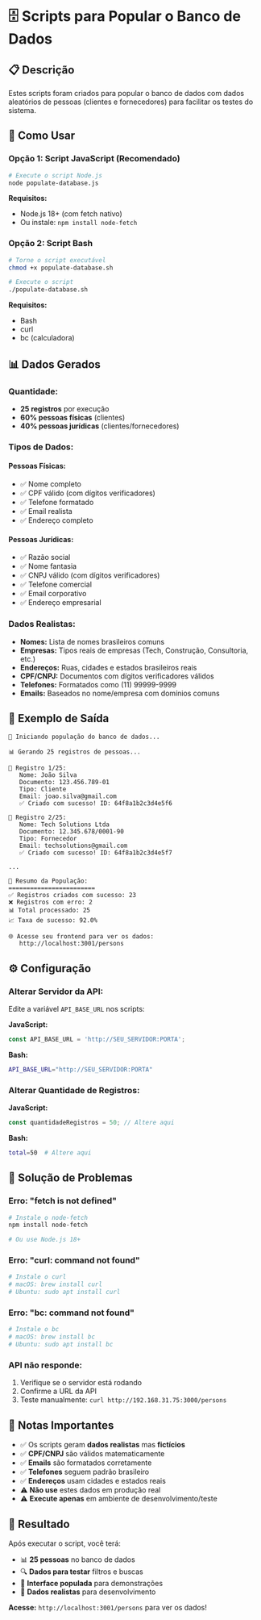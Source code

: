 # 🗄️ Scripts para Popular o Banco de Dados

## 📋 Descrição

Estes scripts foram criados para popular o banco de dados com dados aleatórios de pessoas (clientes e fornecedores) para facilitar os testes do sistema.

## 🚀 Como Usar

### **Opção 1: Script JavaScript (Recomendado)**

```bash
# Execute o script Node.js
node populate-database.js
```

**Requisitos:**
- Node.js 18+ (com fetch nativo)
- Ou instale: `npm install node-fetch`

### **Opção 2: Script Bash**

```bash
# Torne o script executável
chmod +x populate-database.sh

# Execute o script
./populate-database.sh
```

**Requisitos:**
- Bash
- curl
- bc (calculadora)

## 📊 Dados Gerados

### **Quantidade:**
- **25 registros** por execução
- **60% pessoas físicas** (clientes)
- **40% pessoas jurídicas** (clientes/fornecedores)

### **Tipos de Dados:**

#### **Pessoas Físicas:**
- ✅ Nome completo
- ✅ CPF válido (com dígitos verificadores)
- ✅ Telefone formatado
- ✅ Email realista
- ✅ Endereço completo

#### **Pessoas Jurídicas:**
- ✅ Razão social
- ✅ Nome fantasia
- ✅ CNPJ válido (com dígitos verificadores)
- ✅ Telefone comercial
- ✅ Email corporativo
- ✅ Endereço empresarial

### **Dados Realistas:**
- **Nomes:** Lista de nomes brasileiros comuns
- **Empresas:** Tipos reais de empresas (Tech, Construção, Consultoria, etc.)
- **Endereços:** Ruas, cidades e estados brasileiros reais
- **CPF/CNPJ:** Documentos com dígitos verificadores válidos
- **Telefones:** Formatados como (11) 99999-9999
- **Emails:** Baseados no nome/empresa com domínios comuns

## 🎯 Exemplo de Saída

```
🚀 Iniciando população do banco de dados...

📊 Gerando 25 registros de pessoas...

📝 Registro 1/25:
   Nome: João Silva
   Documento: 123.456.789-01
   Tipo: Cliente
   Email: joao.silva@gmail.com
   ✅ Criado com sucesso! ID: 64f8a1b2c3d4e5f6

📝 Registro 2/25:
   Nome: Tech Solutions Ltda
   Documento: 12.345.678/0001-90
   Tipo: Fornecedor
   Email: techsolutions@gmail.com
   ✅ Criado com sucesso! ID: 64f8a1b2c3d4e5f7

...

🎯 Resumo da População:
========================
✅ Registros criados com sucesso: 23
❌ Registros com erro: 2
📊 Total processado: 25
📈 Taxa de sucesso: 92.0%

🌐 Acesse seu frontend para ver os dados:
   http://localhost:3001/persons
```

## ⚙️ Configuração

### **Alterar Servidor da API:**

Edite a variável `API_BASE_URL` nos scripts:

**JavaScript:**
```javascript
const API_BASE_URL = 'http://SEU_SERVIDOR:PORTA';
```

**Bash:**
```bash
API_BASE_URL="http://SEU_SERVIDOR:PORTA"
```

### **Alterar Quantidade de Registros:**

**JavaScript:**
```javascript
const quantidadeRegistros = 50; // Altere aqui
```

**Bash:**
```bash
total=50  # Altere aqui
```

## 🔧 Solução de Problemas

### **Erro: "fetch is not defined"**
```bash
# Instale o node-fetch
npm install node-fetch

# Ou use Node.js 18+
```

### **Erro: "curl: command not found"**
```bash
# Instale o curl
# macOS: brew install curl
# Ubuntu: sudo apt install curl
```

### **Erro: "bc: command not found"**
```bash
# Instale o bc
# macOS: brew install bc
# Ubuntu: sudo apt install bc
```

### **API não responde:**
1. Verifique se o servidor está rodando
2. Confirme a URL da API
3. Teste manualmente: `curl http://192.168.31.75:3000/persons`

## 📝 Notas Importantes

- ✅ Os scripts geram **dados realistas** mas **fictícios**
- ✅ **CPF/CNPJ** são válidos matematicamente
- ✅ **Emails** são formatados corretamente
- ✅ **Telefones** seguem padrão brasileiro
- ✅ **Endereços** usam cidades e estados reais
- ⚠️ **Não use** estes dados em produção real
- ⚠️ **Execute apenas** em ambiente de desenvolvimento/teste

## 🎉 Resultado

Após executar o script, você terá:
- 📊 **25 pessoas** no banco de dados
- 🔍 **Dados para testar** filtros e buscas
- 📱 **Interface populada** para demonstrações
- 🧪 **Dados realistas** para desenvolvimento

**Acesse:** `http://localhost:3001/persons` para ver os dados!
